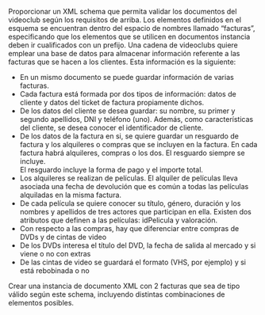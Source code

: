 Proporcionar un XML schema que permita validar los documentos del videoclub según los requisitos de arriba. Los elementos definidos en el esquema se encuentran dentro del espacio de nombres llamado “facturas”, especificando que los elementos que se utilicen en documentos instancia deben ir cualificados con un prefijo.  Una cadena de videoclubs quiere emplear una base de datos para almacenar información referente a las facturas que se hacen a los clientes. Esta información es la siguiente: 

* En un mismo documento se puede guardar información de varias facturas. 
* Cada factura está formada por dos tipos de información: datos de cliente y datos del ticket de factura propiamente dichos. 
* De los datos del cliente se desea guardar: su nombre, su primer y segundo apellidos, DNI y teléfono (uno). Además, como características del cliente, se desea conocer el identificador de cliente. 
* De los datos de la factura en si, se quiere guardar un resguardo de factura y los alquileres o compras que se incluyen en la factura. En cada factura habrá alquileres, compras o los dos. El resguardo siempre se incluye.<br/>
El resguardo incluye la forma de pago y el importe total. 
* Los alquileres se realizan de películas. El alquiler de películas lleva asociada una fecha de devolución que es común a todas las películas alquiladas en la misma factura. 
* De cada película se quiere conocer su título, género, duración y los nombres y apellidos de tres actores que participan en ella. Existen dos atributos que definen a las películas: idPelicula y valoración. 
* Con respecto a las compras, hay que diferenciar entre compras de DVDs y de cintas de video 
* De los DVDs interesa el título del DVD, la fecha de salida al mercado y si viene o no con extras 
* De las cintas de video se guardará el formato (VHS, por ejemplo) y si está rebobinada o no 
  
Crear una instancia de documento XML con 2 facturas que sea de tipo válido según este schema, incluyendo distintas combinaciones de elementos posibles.